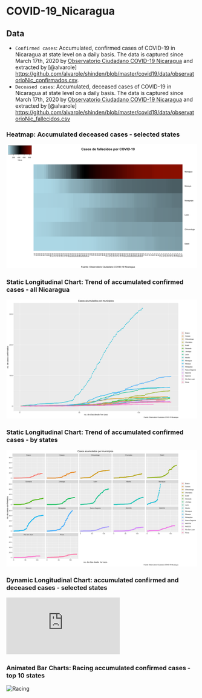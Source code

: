 # COVID-19_Nicaragua

## Data
- `Confirmed cases`: Accumulated, confirmed cases of COVID-19 in Nicaragua at state level on a daily basis. The data is captured since March 17th, 2020 by [Observatorio Ciudadano COVID-19 Nicaragua](https://observatorioni.org/) and extracted by [@alvarole] https://github.com/alvarole/shinden/blob/master/covid19/data/observatorioNic_confirmados.csv.
- `Deceased cases`: Accumulated, deceased cases of COVID-19 in Nicaragua at state level on a daily basis. The data is captured since March 17th, 2020 by [Observatorio Ciudadano COVID-19 Nicaragua](https://observatorioni.org/) and extracted by [@alvarole] https://github.com/alvarole/shinden/blob/master/covid19/data/observatorioNic_fallecidos.csv 

### Heatmap: Accumulated deceased cases - selected states
![Heatmap](https://github.com/quinrod/COVID-19_Nicaragua/blob/master/mapa%20de%20calor.png)

### Static Longitudinal Chart: Trend of accumulated confirmed cases - all Nicaragua
![All Nicaragua](https://github.com/quinrod/COVID-19_Nicaragua/blob/master/todos%20en%20una.png)

### Static Longitudinal Chart: Trend of accumulated confirmed cases - by states
![By States](https://github.com/quinrod/COVID-19_Nicaragua/blob/master/por%20municipio.png)

### Dynamic Longitudinal Chart: accumulated confirmed and deceased cases - selected states
![Dinamico](https://github.com/quinrod/COVID-19_Nicaragua/blob/master/dinamico.html)

### Animated Bar Charts: Racing accumulated confirmed cases - top 10 states
![Racing](https://github.com/quinrod/COVID-19_Nicaragua/blob/master/covid19.gif)
